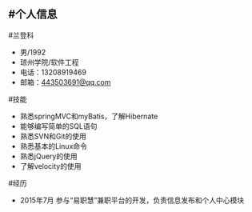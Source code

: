 #个人信息
---
#兰登科
+ 男/1992  
+ 琼州学院/软件工程
+ 电话：13208919469
+ 邮箱：443503691@qq.com

#技能
+ 熟悉springMVC和myBatis，了解Hibernate
+ 能够编写简单的SQL语句
+ 熟悉SVN和Git的使用
+ 熟悉基本的Linux命令
+ 熟悉jQuery的使用
+ 了解velocity的使用

#经历
+ 2015年7月 参与“易职慧”兼职平台的开发，负责信息发布和个人中心模块
